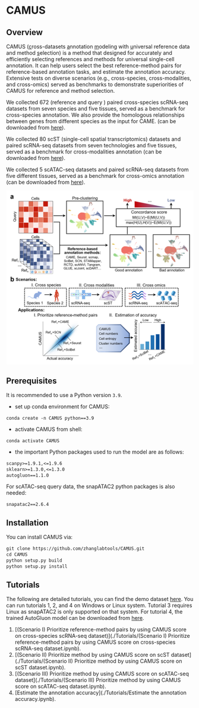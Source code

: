 # CAMUS

## Overview
CAMUS (<u>c</u>ross-datasets <u>a</u>nnotation <u>m</u>odeling with <u>u</u>niversal reference data and method <u>s</u>election) is a method that designed for accurately and efficiently selecting references and methods for universal single-cell annotation. It can help users select the best reference-method pairs for reference-based annotation tasks, and estimate the annotation accuracy. Extensive tests on diverse scenarios (e.g., cross-species, cross-modalities, and cross-omics) served as benchmarks to demonstrate superiorities of CAMUS for reference and method selection.

We collected 672 (reference and query ) paired cross-species scRNA-seq datasets from seven species and five tissues, served as a benchmark for cross-species annotation. We also provide the homologous relationships between genes from different species as the input for CAME.  (can be downloaded from [here](https://drive.google.com/drive/u/0/folders/1DpZKJUw-fI34WBVpDOQOSZWP-gRrDPeD)).

We  collected 80 scST (single-cell spatial transcriptomics) datasets and paired scRNA-seq datasets from seven technologies and five tissues, served as a benchmark for cross-modalities annotation (can be downloaded from [here](https://drive.google.com/drive/folders/1xP3Fh94AwKu4OsH3khGq-KEw0VCoiRnL?dmr=1&ec=wgc-drive-globalnav-goto)).

We  collected 5 scATAC-seq datasets and paired scRNA-seq datasets from five different tissues, served as a benchmark for cross-omics annotation (can be downloaded from [here](https://drive.google.com/drive/u/0/folders/1uCrGNXUM_YIyMXrXWqkEvd_dwMfS8-X2)).

![](./CAMUS_overview.png)

## Prerequisites
It is recommended to use a Python version  `3.9`.
* set up conda environment for CAMUS:
```
conda create -n CAMUS python==3.9
```
* activate CAMUS from shell:
```
conda activate CAMUS
```

* the important Python packages used to run the model are as follows: 
```
scanpy>=1.9.1,<=1.9.6
sklearn>=1.3.0,<=1.3.0
autogluon==1.1.0
```

For scATAC-seq query data, the snapATAC2 python packages is also needed:

```
snapatac2==2.6.4
```

## Installation

You can install CAMUS via:
```
git clone https://github.com/zhanglabtools/CAMUS.git
cd CAMUS
python setup.py build
python setup.py install
```

## Tutorials
The following are detailed tutorials, you can find the demo dataset [here](https://drive.google.com/drive/folders/13qNA_2pNMW-0eLwEM2Fc2NEgXfHyUV_X?dmr=1&ec=wgc-drive-globalnav-goto). You can run tutorials 1, 2, and 4 on Windows or Linux system. Tutorial 3 requires Linux as snapATAC2 is only supported on that system. For tutorial 4, the trained AutoGluon model can be downloaded from [here](https://drive.google.com/drive/folders/1PvSwKWwDtFXUV5ghhzs9mIkNljQLqxrA?dmr=1&ec=wgc-drive-globalnav-goto).

1. [(Scenario I) Prioritize reference-method pairs by using CAMUS score on cross-species scRNA-seq dataset)](./Tutorials/(Scenario I) Prioritize reference-method pairs by using CAMUS score on cross-species scRNA-seq dataset.ipynb).
2. [(Scenario II) Prioritize method by using CAMUS score on scST dataset](./Tutorials/(Scenario II) Prioritize method by using CAMUS score on scST dataset.ipynb).
3. [(Scenario III) Prioritize method by using CAMUS score on scATAC-seq dataset](./Tutorials/(Scenario III) Prioritize method by using CAMUS score on scATAC-seq dataset.ipynb).
4. [Estimate the annotation accuracy](./Tutorials/Estimate the annotation accuracy.ipynb).

